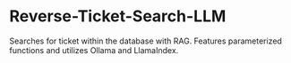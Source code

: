 # Reverse-Ticket-Search-LLM
Searches for ticket within the database with RAG. Features parameterized functions and utilizes Ollama and LlamaIndex.

